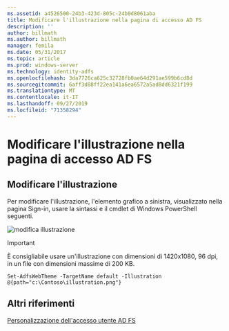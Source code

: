 ```yaml
---
ms.assetid: a4526500-24b3-423d-805c-24b0d8061aba
title: Modificare l'illustrazione nella pagina di accesso AD FS
description: ''
author: billmath
ms.author: billmath
manager: femila
ms.date: 05/31/2017
ms.topic: article
ms.prod: windows-server
ms.technology: identity-adfs
ms.openlocfilehash: 3da7726ca625c32728fb0ae64d291ae599b6cd8d
ms.sourcegitcommit: 6aff3d88ff22ea141a6ea6572a5ad8dd6321f199
ms.translationtype: MT
ms.contentlocale: it-IT
ms.lasthandoff: 09/27/2019
ms.locfileid: "71358294"
---
```

# <a name="change-the-illustration-on-the-ad-fs-sign-in-page"></a>Modificare l'illustrazione nella pagina di accesso AD FS

## <a name="change-the-illustration"></a>Modificare l'illustrazione  


Per modificare l'illustrazione, l'elemento grafico a sinistra, visualizzato nella pagina Sign\-in, usare la sintassi e il cmdlet di Windows PowerShell seguenti.  

![modifica illustrazione](media/AD-FS-user-sign-in-customization/ADFS_Blue_Custom2.png)
  
> [!IMPORTANT]  
> È consigliabile usare un'illustrazione con dimensioni di 1420x1080, 96 dpi, in un file con dimensioni massime di 200 KB.  
  
 
    Set-AdfsWebTheme -TargetName default -Illustration @{path="c:\Contoso\illustration.png"}  

## <a name="additional-references"></a>Altri riferimenti 
[Personalizzazione dell'accesso utente AD FS](AD-FS-user-sign-in-customization.md)  
  
  
